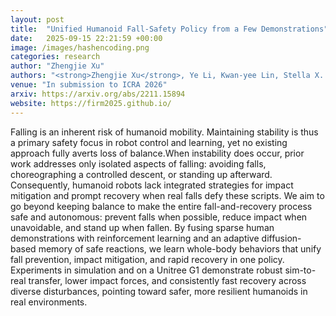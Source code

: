 ```yaml
---
layout: post
title:  "Unified Humanoid Fall-Safety Policy from a Few Demonstrations"
date:   2025-09-15 22:21:59 +00:00
image: /images/hashencoding.png
categories: research
author: "Zhengjie Xu"
authors: "<strong>Zhengjie Xu</strong>, Ye Li, Kwan-yee Lin, Stella X. Yu"
venue: "In submission to ICRA 2026"
arxiv: https://arxiv.org/abs/2211.15894
website: https://firm2025.github.io/
---
```

Falling is an inherent risk of humanoid mobility. Maintaining stability is thus a primary safety focus in robot control and learning, yet no existing approach fully averts loss of balance.When instability does occur, prior work addresses only isolated aspects of falling: avoiding falls, choreographing a controlled descent, or standing up afterward. Consequently, humanoid robots lack integrated strategies for impact mitigation and prompt recovery when real falls defy these scripts. We aim to go beyond keeping balance to make the entire fall-and-recovery process safe and autonomous: prevent falls when possible, reduce impact when unavoidable, and stand up when fallen. By fusing sparse human demonstrations with reinforcement learning and an adaptive diffusion-based memory of safe reactions, we learn whole-body behaviors that unify fall prevention, impact mitigation, and rapid recovery in one policy. Experiments in simulation and on a Unitree G1 demonstrate robust sim-to-real transfer, lower impact forces, and consistently fast recovery across diverse disturbances, pointing toward safer, more resilient humanoids in real environments.